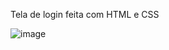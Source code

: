 Tela de login feita com HTML e CSS

![image](https://user-images.githubusercontent.com/118862540/213821678-8d3547c7-176d-4214-914e-46ae29caf3a5.png)

